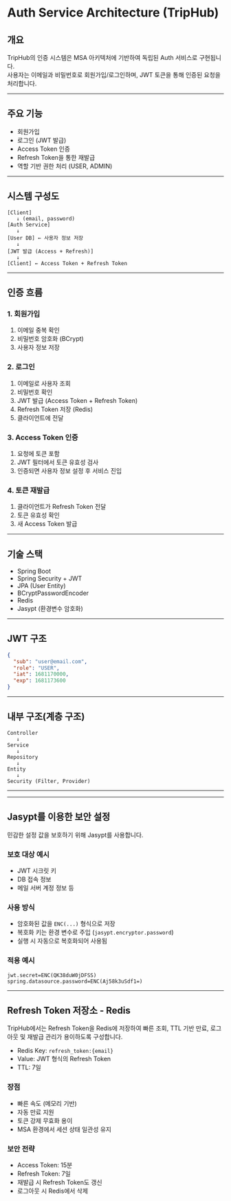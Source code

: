 # Auth Service Architecture (TripHub)

## 개요

TripHub의 인증 시스템은 MSA 아키텍처에 기반하여 독립된 Auth 서비스로 구현됩니다.  
사용자는 이메일과 비밀번호로 회원가입/로그인하며, JWT 토큰을 통해 인증된 요청을 처리합니다.

---

## 주요 기능

- 회원가입
- 로그인 (JWT 발급)
- Access Token 인증
- Refresh Token을 통한 재발급
- 역할 기반 권한 처리 (USER, ADMIN)

---

## 시스템 구성도
```
[Client]
   ↓ (email, password)
[Auth Service]
   ↓
[User DB] ← 사용자 정보 저장
   ↓
[JWT 발급 (Access + Refresh)]
   ↓
[Client] ← Access Token + Refresh Token
```
---

## 인증 흐름

### 1. 회원가입
1. 이메일 중복 확인
2. 비밀번호 암호화 (BCrypt)
3. 사용자 정보 저장

### 2. 로그인
1. 이메일로 사용자 조회
2. 비밀번호 확인
3. JWT 발급 (Access Token + Refresh Token)
4. Refresh Token 저장 (Redis)
5. 클라이언트에 전달

### 3. Access Token 인증
1. 요청에 토큰 포함
2. JWT 필터에서 토큰 유효성 검사
3. 인증되면 사용자 정보 설정 후 서비스 진입

### 4. 토큰 재발급
1. 클라이언트가 Refresh Token 전달
2. 토큰 유효성 확인
3. 새 Access Token 발급

---

## 기술 스택

- Spring Boot
- Spring Security + JWT
- JPA (User Entity)
- BCryptPasswordEncoder
- Redis
- Jasypt (환경변수 암호화)

---

## JWT 구조

```json
{
  "sub": "user@email.com",
  "role": "USER",
  "iat": 1681170000,
  "exp": 1681173600
}
```
---

## 내부 구조(계층 구조)
```
Controller
   ↓
Service
   ↓
Repository
   ↓
Entity
   ↓
Security (Filter, Provider)
```
---

---

## Jasypt를 이용한 보안 설정

민감한 설정 값을 보호하기 위해 Jasypt를 사용합니다.

### 보호 대상 예시
- JWT 시크릿 키
- DB 접속 정보
- 메일 서버 계정 정보 등

### 사용 방식
- 암호화된 값을 `ENC(...)` 형식으로 저장
- 복호화 키는 환경 변수로 주입 (`jasypt.encryptor.password`)
- 실행 시 자동으로 복호화되어 사용됨

### 적용 예시
```properties
jwt.secret=ENC(QK38duW0jDFSS)
spring.datasource.password=ENC(Aj58k3uSdf1=)
```
---

## Refresh Token 저장소 - Redis

TripHub에서는 Refresh Token을 Redis에 저장하여 빠른 조회, TTL 기반 만료, 로그아웃 및 재발급 관리가 용이하도록 구성합니다.

- Redis Key: `refresh_token:{email}`
- Value: JWT 형식의 Refresh Token
- TTL: 7일

### 장점
- 빠른 속도 (메모리 기반)
- 자동 만료 지원
- 토큰 강제 무효화 용이
- MSA 환경에서 세션 상태 일관성 유지

### 보안 전략
- Access Token: 15분
- Refresh Token: 7일
- 재발급 시 Refresh Token도 갱신
- 로그아웃 시 Redis에서 삭제
